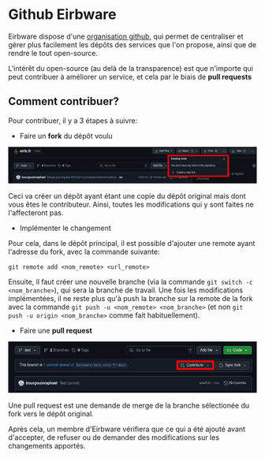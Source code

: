 # Github Eirbware

Eirbware dispose d'une [organisation github](https://github.com/Eirbware), qui permet de centraliser et gérer plus facilement les dépôts des services que l'on propose, ainsi que de rendre le tout open-source.

L'intérêt du open-source (au delà de la transparence) est que n'importe qui peut contribuer à améliorer un service, et cela par le biais de **pull requests**

## Comment contribuer?

Pour contribuer, il y a 3 étapes à suivre: 

* Faire un **fork** du dépôt voulu

![Feur](images/fork.png)

Ceci va créer un dépôt ayant étant une copie du dépôt original mais dont vous êtes le contributeur. 
Ainsi, toutes les modifications qui y sont faites ne l'affecteront pas.

* Implémenter le changement 

Pour cela, dans le dépôt principal, il est possible d'ajouter une remote ayant l'adresse du fork, avec la commande suivante:
```title="Ajout de dépôt fork en remote"
git remote add <nom_remote> <url_remote>
```
Ensuite, il faut créer une nouvelle branche (via la commande `git switch -c <nom_branche>`), qui sera la branche de travail.
Une fois les modifications implémentées, il ne reste plus qu'à push la branche sur la remote de la fork avec la commande `git push -u <nom_remote> <nom_branche>` (et non `git push -u origin <nom_branche>` comme fait habituellement).

* Faire une **pull request**

![Feur2](images/pull_request.png)

Une pull request est une demande de merge de la branche sélectionée du fork vers le dépôt original.

Après cela, un membre d'Eirbware vérifiera que ce qui a été ajouté avant d'accepter, de refuser ou de demander des modifications sur les changements apportés.

